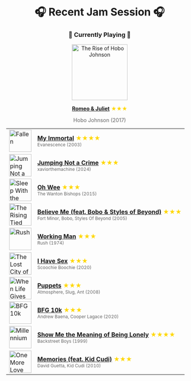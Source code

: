 <div align='center'>

# 🎧 Recent Jam Session 🎧

<h3>🎵 Currently Playing 🎵</h3>

<a href="https://open.spotify.com/track/0J8oh5MAMyUPRIgflnjwmB"><img src="https://i.scdn.co/image/ab67616d0000b273fd47f4e731d91210018d62ea" width="150" height="150" alt="The Rise of Hobo Johnson" /></a>

<b><a href="https://open.spotify.com/track/0J8oh5MAMyUPRIgflnjwmB">Romeo & Juliet</a></b><span style="color: gold;"> ★★★</span>

<span style="color: #666;">Hobo Johnson (2017)</span>

<table style='margin: 0 auto; max-width: 550px;'>
<tr>
<td width="60"><a href="https://open.spotify.com/track/4UzVcXufOhGUwF56HT7b8M"><img src="https://i.scdn.co/image/ab67616d0000b27325f49ab23f0ec6332efef432" width="60" height="60" alt="Fallen" /></a></td>
<td><b><a href="https://open.spotify.com/track/4UzVcXufOhGUwF56HT7b8M">My Immortal</a></b> <span style="color: gold;"> ★★★★</span><br><span style="font-size: 12px; color: #666;">Evanescence (2003)</span></td>
</tr>
<tr>
<td width="60"><a href="https://open.spotify.com/track/5dao9oEd92ineD6xJjgQww"><img src="https://i.scdn.co/image/ab67616d0000b2730250beea7e08c080456f937e" width="60" height="60" alt="Jumping Not a Crime" /></a></td>
<td><b><a href="https://open.spotify.com/track/5dao9oEd92ineD6xJjgQww">Jumping Not a Crime</a></b> <span style="color: gold;"> ★★★</span><br><span style="font-size: 12px; color: #666;">xaviorthemachine (2024)</span></td>
</tr>
<tr>
<td width="60"><a href="https://open.spotify.com/track/1PAgr8FeaUCbPEbpZXPsDv"><img src="https://i.scdn.co/image/ab67616d0000b273e38fff2b150ef397d024ff02" width="60" height="60" alt="Sleep With the Lights On" /></a></td>
<td><b><a href="https://open.spotify.com/track/1PAgr8FeaUCbPEbpZXPsDv">Oh Wee</a></b> <span style="color: gold;"> ★★★</span><br><span style="font-size: 12px; color: #666;">The Wanton Bishops (2015)</span></td>
</tr>
<tr>
<td width="60"><a href="https://open.spotify.com/track/0XFQHYTpmqCsrBk1gEHxST"><img src="https://i.scdn.co/image/ab67616d0000b273c5454d7ff89392760678c491" width="60" height="60" alt="The Rising Tied (Deluxe Edition)" /></a></td>
<td><b><a href="https://open.spotify.com/track/0XFQHYTpmqCsrBk1gEHxST">Believe Me (feat. Bobo & Styles of Beyond)</a></b> <span style="color: gold;"> ★★★</span><br><span style="font-size: 12px; color: #666;">Fort Minor, Bobo, Styles Of Beyond (2005)</span></td>
</tr>
<tr>
<td width="60"><a href="https://open.spotify.com/track/1gkn90ExKRNAOlhDs4RoW0"><img src="https://i.scdn.co/image/ab67616d0000b273b5ad3ae448fd8e160c341b7a" width="60" height="60" alt="Rush" /></a></td>
<td><b><a href="https://open.spotify.com/track/1gkn90ExKRNAOlhDs4RoW0">Working Man</a></b> <span style="color: gold;"> ★★★</span><br><span style="font-size: 12px; color: #666;">Rush (1974)</span></td>
</tr>
<tr>
<td width="60"><a href="https://open.spotify.com/track/4jqjr7UC1DbhM79bBBzLIc"><img src="https://i.scdn.co/image/ab67616d0000b27395cec4b61bd1188fe8a61d2b" width="60" height="60" alt="The Lost City of Atlantits" /></a></td>
<td><b><a href="https://open.spotify.com/track/4jqjr7UC1DbhM79bBBzLIc">I Have Sex</a></b> <span style="color: gold;"> ★★★</span><br><span style="font-size: 12px; color: #666;">Scoochie Boochie (2020)</span></td>
</tr>
<tr>
<td width="60"><a href="https://open.spotify.com/track/3vnk9AsovxewWkXdPLZQEW"><img src="https://i.scdn.co/image/ab67616d0000b27380ed8fe3bc537839f250ee8a" width="60" height="60" alt="When Life Gives You Lemons, You Paint That Shit Gold" /></a></td>
<td><b><a href="https://open.spotify.com/track/3vnk9AsovxewWkXdPLZQEW">Puppets</a></b> <span style="color: gold;"> ★★★</span><br><span style="font-size: 12px; color: #666;">Atmosphere, Slug, Ant (2008)</span></td>
</tr>
<tr>
<td width="60"><a href="https://open.spotify.com/track/3O6kPEA7lkveQ6TI7EoZmB"><img src="https://i.scdn.co/image/ab67616d0000b2734c323691524da979d9a8b695" width="60" height="60" alt="BFG 10k" /></a></td>
<td><b><a href="https://open.spotify.com/track/3O6kPEA7lkveQ6TI7EoZmB">BFG 10k</a></b> <span style="color: gold;"> ★★★</span><br><span style="font-size: 12px; color: #666;">Andrew Baena, Cooper Lagace (2020)</span></td>
</tr>
<tr>
<td width="60"><a href="https://open.spotify.com/track/3BsaRV5QIulYz2lV9WWa8T"><img src="https://i.scdn.co/image/ab67616d0000b2732160c02bc56f192df0f4986b" width="60" height="60" alt="Millennium" /></a></td>
<td><b><a href="https://open.spotify.com/track/3BsaRV5QIulYz2lV9WWa8T">Show Me the Meaning of Being Lonely</a></b> <span style="color: gold;"> ★★★★</span><br><span style="font-size: 12px; color: #666;">Backstreet Boys (1999)</span></td>
</tr>
<tr>
<td width="60"><a href="https://open.spotify.com/track/5p3SJ3CYqrmFbboAtfNo5n"><img src="https://i.scdn.co/image/ab67616d0000b2738049549d4bc25e366788a6b3" width="60" height="60" alt="One More Love" /></a></td>
<td><b><a href="https://open.spotify.com/track/5p3SJ3CYqrmFbboAtfNo5n">Memories (feat. Kid Cudi)</a></b> <span style="color: gold;"> ★★★</span><br><span style="font-size: 12px; color: #666;">David Guetta, Kid Cudi (2010)</span></td>
</tr>
</table>
</div>

